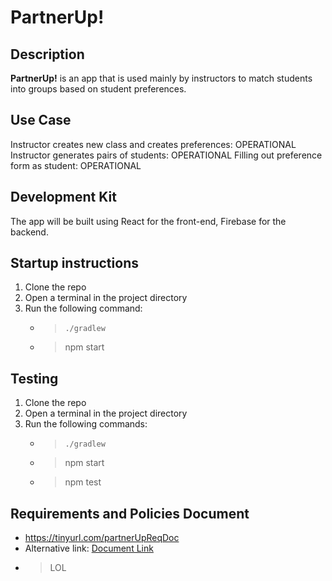 # PartnerUp! 

## Description

**PartnerUp!** is an app that is used mainly by instructors to match students into groups based on student preferences.

## Use Case

Instructor creates new class and creates preferences: OPERATIONAL
Instructor generates pairs of students: OPERATIONAL
Filling out preference form as student: OPERATIONAL

## Development Kit

The app will be built using React for the front-end, Firebase for the backend.

## Startup instructions

1) Clone the repo
2) Open a terminal in the project directory
4) Run the following command: 
   - > `./gradlew`
   - > npm start

## Testing

1) Clone the repo
2) Open a terminal in the project directory
3) Run the following commands: 
   - > `./gradlew`
   - > npm start
   - > npm test
   
## Requirements and Policies Document
- https://tinyurl.com/partnerUpReqDoc
- Alternative link: [Document Link](https://docs.google.com/document/d/1VrvV0UM93s2e9YQNFb8kr0QR5iFvXlxVcxXGz5e97yA)
-   
  > LOL
